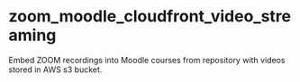 # zoom_moodle_cloudfront_video_streaming
Embed ZOOM recordings into Moodle courses from repository with videos stored in AWS s3 bucket.

